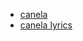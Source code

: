 
* [canela](https://www.youtube.com/watch?v=jlZ8BMqHowk)
* [canela lyrics](https://lyricstranslate.com/en/c%C3%A9sar-mora-canela-lyrics.html)
